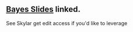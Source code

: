 ## [Bayes Slides](https://docs.google.com/presentation/d/1fqANTSZlyBecaYYf18gXsZ7ziZSKnbraywmqiNLbI5Q/edit#slide=id.g1e7bb90383_0_150) linked. 
See Skylar get edit access if you'd like to leverage
